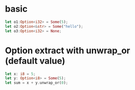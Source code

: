 # basic

```rs
let o1:Option<i32> = Some(5);
let o2:Option<&str> = Some("hello");
let o3:Option<i32> = None;
```

# Option extract with unwrap_or (default value)

```rs
let x: i8 = 5;
let y: Option<i8> = Some(5);
let sum = x + y.unwrap_or(0);
```
